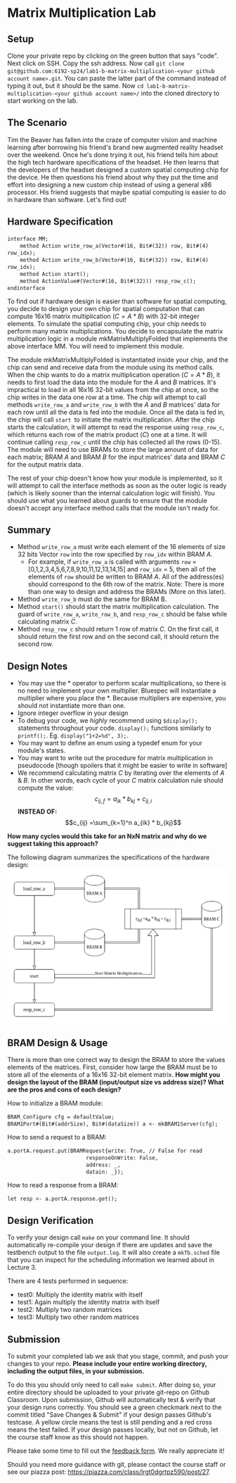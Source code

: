 # Matrix Multiplication Lab

## Setup

Clone your private repo by clicking on the green button that says "code". Next click on SSH. Copy the ssh address. Now call `git clone git@github.com:6192-sp24/lab1-b-matrix-multiplication-<your github account name>.git`. You can paste the latter part of the command instead of typing it out, but it should be the same. Now `cd lab1-b-matrix-multiplication-<your github account name>/` into the cloned directory to start working on the lab.

## The Scenario

Tim the Beaver has fallen into the craze of computer vision and machine learning after borrowing his friend's brand new augmented reality headset
over the weekend. Once he's done trying it out, his friend tells him about the high tech hardware specifications of the headset. He then learns that the
developers of the headset designed a custom spatial computing chip for the device. He then questions his friend about why they put the time and
effort into designing a new custom chip instead of using a general x86 processor. His friend suggests that maybe spatial computing is easier to
do in hardware than software. Let's find out!

## Hardware Specification

```
interface MM;
    method Action write_row_a(Vector#(16, Bit#(32)) row, Bit#(4) row_idx);
    method Action write_row_b(Vector#(16, Bit#(32)) row, Bit#(4) row_idx);
    method Action start();
    method ActionValue#(Vector#(16, Bit#(32))) resp_row_c();
endinterface
```

To find out if hardware design is easier than software for spatial computing, you decide to design your own chip for spatial computation that can compute 16x16 matrix 
multiplication ($C = A * B$) with 32-bit integer elements. To simulate the spatial computing chip, your chip needs to perform many matrix multiplications. You decide to encapsulate the matrix multiplication logic in a module mkMatrixMultiplyFolded that implements the above interface MM. You will need to implement this module.

The module mkMatrixMultiplyFolded is instantiated inside your chip, and the chip can send and receive data from the module using its method calls. When the chip wants to do a matrix multiplication operation ($C = A * B$), it needs to first load the data into the module for the $A$ and $B$ matrices. It's impractical to load in all 16x16 32-bit values from the chip at once, so the chip writes in the data one row at a time. The chip will attempt to call methods `write_row_a` and `write_row_b` with the $A$ and $B$ matrices' data for each row until all the data is fed into the module. Once all the data is fed in, the chip will call `start `to initiate the matrix multiplication. After the chip starts the calculation, it will attempt to read the response using `resp_row_c`, which returns each row of the matrix product ($C$) one at a time. It will continue calling `resp_row_c` until the chip has collected all the rows (0-15). The module will need to use BRAMs to store the large amount of data for each matrix; BRAM $A$ and BRAM $B$ for the input matrices' data and BRAM $C$ for the output matrix data.

The rest of your chip doesn't know how your module is implemented, so it will attempt to call the interface methods as soon as the outer logic is ready (which is likely sooner than the internal calculation logic will finish). You should use what you learned about guards to ensure that the module doesn't accept any interface method calls that the module isn't ready for.

## Summary

- Method `write_row_a` must write each element of the 16 elements of size 32 bits Vector `row` into the row specified by `row_idx` within BRAM $A$.
  - For example, if `write_row_a` is called with arguments `row` = [0,1,2,3,4,5,6,7,8,9,10,11,12,13,14,15] and `row_idx` = 5, then all of the
elements of `row` should be written to BRAM $A$. All of the address(es) should correspond to the 6th row of the matrix.
Note: There is more than one way to design and address the BRAMs  (More on this later).
- Method `write_row_b` must do the same for BRAM B.
- Method `start()` should start the matrix multiplication calculation. The guard of `write_row_a`, `write_row_b`, and `resp_row_c` should be false 
while calculating matrix $C$.
- Method `resp_row_c` should return 1 row of matrix $C$. On the first call, it should return the first row and on the second call, it should return
the second row.

## Design Notes

- You may use the * operator to perform scalar multiplications, so there is no need to implement your own multiplier. Bluespec will instantiate a multiplier where you place the *. Because multipliers are expensive, you should not instantiate more than one.
- Ignore integer overflow in your design
- To debug your code, we *highly* recommend using `$display();` statements throughout your code. `display();` functions similarly to `printf();`. Eg. `display("1+2=%d", 3);`.
- You may want to define an enum using a typedef enum for your module's states.
- You may want to write out the procedure for matrix multiplication in pseudocode [though spoilers that it might be easier to write in software]
- We recommend calculating matrix $C$ by iterating over the elements of $A$ & $B$. In other words, each cycle of your $C$ matrix calculation rule should compute the value: $$c_{ij,f}
= a_{ik} * b_{kj} + c_{ij,i}$$ **INSTEAD OF:** $$c_{ij} =\sum_{k=1}^n a_{ik} * b_{kj}$$

**How many cycles would this take for an NxN matrix and why do we suggest taking this approach?**

The following diagram summarizes the specifications of the hardware design:
<img src="DesignBlueprint.png" alt="Matrix Multiply Design" width=600>

## BRAM Design & Usage

There is more than one correct way to design the BRAM to store the values elements of the matrices. First, consider how large the BRAM must be to store all
of the elements of a 16x16 32-bit element matrix. **How might you design the layout of the BRAM (input/output size vs address size)? What are the pros and cons of each design?**


How to initialize a BRAM module:

```
BRAM_Configure cfg = defaultValue;
BRAM1Port#(Bit#(addrSize), Bit#(dataSize)) a <- mkBRAM1Server(cfg);
```

How to send a request to a BRAM:

```
a.portA.request.put(BRAMRequest{write: True, // False for read
                         responseOnWrite: False,
                         address: _,
                         datain: _});
```

How to read a response from a BRAM:

```
let resp <- a.portA.response.get();
```

## Design Verification

To verify your design call `make` on your command line. It should automatically re-compile your design if there are updates and
save the testbench output to the file `output.log`. It will also create a `mkTb.sched` file that you can inspect for the scheduling
information we learned about in Lecture 3.

There are 4 tests performed in sequence:
- test0: Multiply the identity matrix with itself
- test1: Again multiply the identity matrix with itself
- test2: Multiply two random matrices
- test3: Multiply two other random matrices

## Submission

To submit your completed lab we ask that you stage, commit, and push your changes to your repo. **Please include your entire working directory, including the output files, in your submission.**

To do this you should only need to call `make submit`. After doing so, your entire directory should be uploaded to your private git-repo on Github Classroom. Upon submission,
Github will automatically test & verify that your design runs correctly. You should see a green checkmark next to the commit titled "Save Changes & Submit" if your design passes Github's testcase. A yellow circle means the test is still pending and a red cross means the test failed. If your design passes locally, but not on Github, let the course staff know as this should not happen.

Please take some time to fill out the [feedback form](https://docs.google.com/forms/d/e/1FAIpQLSeZod3klveOl0EwD17ihhO6dR1eZr4uX2uIyL_9RGUEtsxEiw/viewform?usp=sf_link). We really appreciate it!

Should you need more guidance with git, please contact the course staff or see our piazza post: https://piazza.com/class/lrgt0dgrtpz590/post/27.
